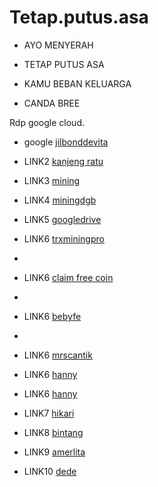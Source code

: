 # Tetap.putus.asa


* AYO MENYERAH
* TETAP PUTUS ASA
* KAMU BEBAN KELUARGA

* CANDA BREE

Rdp google cloud.


* google [jilbonddevita](https://minerbig.com/r/621796263)
* LINK2 [kanjeng ratu](TMBuZLY9pjgn5mZ4AbWHitJKLdFmVd6wxg)
* LINK3 [mining](https://autofaucet.dutchycorp.space/miner.php)

* LINK4 [miningdgb](https://dgbminer.ltd/r/14996)

* LINK5 [googledrive](https://www.techspot.com/downloads/downloadnowfile/5358/?evp=9a27d4d382cf749878ff5786322ddd60&file=10037)

* LINK6 [trxminingpro](https://www.mining-trx.pro/r/56076)

* 
* LINK6 [claim free coin](https://claimfreecoins.io/tron-faucet/?r=TMtzPCGyFkQ1WDs7G8gKCrWWagPPeivEJZ)
* 
* LINK6 [bebyfe](https://dood.wf/f/zbcb7v57bx)
* 
* LINK6 [mrscantik](https://dood.wf/f/97mj4buzl2)
* LINK6 [hanny](https://dood.wf/f/clwltow5g2)
* LINK6 [hanny](https://dood.wf/f/clwltow5g2)
* LINK7 [hikari](https://dood.wf/f/rb55e5oqn2)

* LINK8 [bintang](https://dood.wf/f/4l9ccoqatv)

* LINK9 [amerlita](https://dooood.com/f/umotd1d96u)

* LINK10 [dede](https://dood.wf/f/af4td7ywq0)


